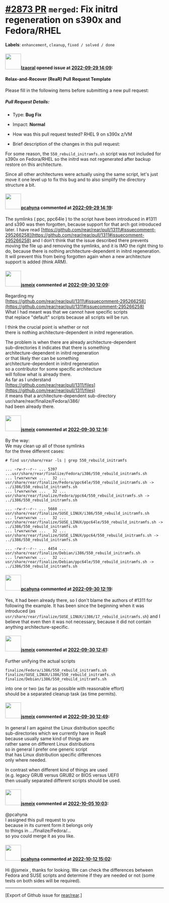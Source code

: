 [\#2873 PR](https://github.com/rear/rear/pull/2873) `merged`: Fix initrd regeneration on s390x and Fedora/RHEL
==============================================================================================================

**Labels**: `enhancement`, `cleanup`, `fixed / solved / done`

#### <img src="https://avatars.githubusercontent.com/u/48823770?v=4" width="50">[lzaoral](https://github.com/lzaoral) opened issue at [2022-09-29 14:09](https://github.com/rear/rear/pull/2873):

#### Relax-and-Recover (ReaR) Pull Request Template

Please fill in the following items before submitting a new pull request:

##### Pull Request Details:

-   Type: **Bug Fix**

-   Impact: **Normal**

-   How was this pull request tested? RHEL 9 on s390x z/VM

-   Brief description of the changes in this pull request:

For some reason, the `550_rebuild_initramfs.sh` script was not included
for s390x on Fedora/RHEL so the initrd was not regenerated after backup
restore on this architecture.

Since all other architectures were actually using the same script, let's
just move it one level up to fix this bug and to also simplify the
directory structure a bit.

#### <img src="https://avatars.githubusercontent.com/u/26300485?u=9105d243bc9f7ade463a3e52e8dd13fa67837158&v=4" width="50">[pcahyna](https://github.com/pcahyna) commented at [2022-09-29 14:19](https://github.com/rear/rear/pull/2873#issuecomment-1262354352):

The symlinks ( ppc, ppc64le ) to the script have been introduced in
\#1311 and s390 was then forgotten, because support for that arch got
introduced later. I have read
[https://github.com/rear/rear/pull/1311\#issuecomment-295266258](https://github.com/rear/rear/pull/1311#issuecomment-295266258)
and I don't think that the issue described there prevents moving the
file up and removing the symlinks, and it is IMO the right thing to do,
because there is nothing architecture-dependent in initrd regeneration.
It will prevent this from being forgotten again when a new architecture
support is added (think ARM).

#### <img src="https://avatars.githubusercontent.com/u/1788608?u=925fc54e2ce01551392622446ece427f51e2f0ce&v=4" width="50">[jsmeix](https://github.com/jsmeix) commented at [2022-09-30 12:09](https://github.com/rear/rear/pull/2873#issuecomment-1263492102):

Regarding my  
[https://github.com/rear/rear/pull/1311\#issuecomment-295266258](https://github.com/rear/rear/pull/1311#issuecomment-295266258)  
What I had meant was that we cannot have specific scripts  
that replace "default" scripts because all scripts will be run.

I think the crucial point is whether or not  
there is nothing architecture-dependent in initrd regeneration.

The problem is when there are already architecture-dependent  
sub-directories it indicates that there is something  
architecture-dependent in initrd regeneration  
or that likely ther can be something  
architecture-dependent in initrd regeneration  
so a contributor for some specific architecture  
will follow what is already there.  
As far as I understand  
[https://github.com/rear/rear/pull/1311/files](https://github.com/rear/rear/pull/1311/files)  
it means that a architecture-dependent sub-directory  
usr/share/rear/finalize/Fedora/i386/  
had been already there.

#### <img src="https://avatars.githubusercontent.com/u/1788608?u=925fc54e2ce01551392622446ece427f51e2f0ce&v=4" width="50">[jsmeix](https://github.com/jsmeix) commented at [2022-09-30 12:14](https://github.com/rear/rear/pull/2873#issuecomment-1263496472):

By the way:  
We may clean up all of those symlinks  
for the three different cases:

    # find usr/share/rear -ls | grep 550_rebuild_initramfs

    ... -rw-r--r-- ... 5397 ...usr/share/rear/finalize/Fedora/i386/550_rebuild_initramfs.sh
    ... lrwxrwxrwx ...   32 ... usr/share/rear/finalize/Fedora/ppc64le/550_rebuild_initramfs.sh -> ../i386/550_rebuild_initramfs.sh
    ... lrwxrwxrwx ...   32 ... usr/share/rear/finalize/Fedora/ppc64/550_rebuild_initramfs.sh -> ../i386/550_rebuild_initramfs.sh

    ... -rw-r--r-- ... 5660 ... usr/share/rear/finalize/SUSE_LINUX/i386/550_rebuild_initramfs.sh
    ... lrwxrwxrwx ...   32 ... usr/share/rear/finalize/SUSE_LINUX/ppc64le/550_rebuild_initramfs.sh -> ../i386/550_rebuild_initramfs.sh
    ... lrwxrwxrwx ...   32 ... usr/share/rear/finalize/SUSE_LINUX/ppc64/550_rebuild_initramfs.sh -> ../i386/550_rebuild_initramfs.sh

    ... -rw-r--r-- ... 4454 ... usr/share/rear/finalize/Debian/i386/550_rebuild_initramfs.sh
    ... lrwxrwxrwx ...   32 ... usr/share/rear/finalize/Debian/ppc64le/550_rebuild_initramfs.sh -> ../i386/550_rebuild_initramfs.sh

#### <img src="https://avatars.githubusercontent.com/u/26300485?u=9105d243bc9f7ade463a3e52e8dd13fa67837158&v=4" width="50">[pcahyna](https://github.com/pcahyna) commented at [2022-09-30 12:19](https://github.com/rear/rear/pull/2873#issuecomment-1263501166):

Yes, it had been already there, so I don't blame the authors of \#1311
for following the example. It has been since the beginning when it was
introduced (as
`usr/share/rear/finalize/SUSE_LINUX/i386/17_rebuild_initramfs.sh`) and I
believe that even then it was not necessary, because it did not contain
anything architecture-specific.

#### <img src="https://avatars.githubusercontent.com/u/1788608?u=925fc54e2ce01551392622446ece427f51e2f0ce&v=4" width="50">[jsmeix](https://github.com/jsmeix) commented at [2022-09-30 12:41](https://github.com/rear/rear/pull/2873#issuecomment-1263524901):

Further unifying the actual scripts

    finalize/Fedora/i386/550_rebuild_initramfs.sh
    finalize/SUSE_LINUX/i386/550_rebuild_initramfs.sh
    finalize/Debian/i386/550_rebuild_initramfs.sh

into one or two (as far as possible with reasonable effort)  
should be a separated cleanup task (as time permits).

#### <img src="https://avatars.githubusercontent.com/u/1788608?u=925fc54e2ce01551392622446ece427f51e2f0ce&v=4" width="50">[jsmeix](https://github.com/jsmeix) commented at [2022-09-30 12:49](https://github.com/rear/rear/pull/2873#issuecomment-1263533688):

In general I am against the Linux distribution specific  
sub-directories which we currently have in ReaR  
because usually same kind of things are  
rather same on different Linux distributions  
so in general I prefer one generic script  
that has Linux distribution specific differences  
only where needed.

In contrast when different kind of things are used  
(e.g. legacy GRUB versus GRUB2 or BIOS versus UEFI)  
then usually separated different scripts should be used.

#### <img src="https://avatars.githubusercontent.com/u/1788608?u=925fc54e2ce01551392622446ece427f51e2f0ce&v=4" width="50">[jsmeix](https://github.com/jsmeix) commented at [2022-10-05 10:03](https://github.com/rear/rear/pull/2873#issuecomment-1268221267):

@pcahyna  
I assigned this pull request to you  
because in its current form it belongs only  
to things in .../finalize/Fedora/...  
so you could merge it as you like.

#### <img src="https://avatars.githubusercontent.com/u/26300485?u=9105d243bc9f7ade463a3e52e8dd13fa67837158&v=4" width="50">[pcahyna](https://github.com/pcahyna) commented at [2022-10-12 15:02](https://github.com/rear/rear/pull/2873#issuecomment-1276328374):

Hi @jsmeix , thanks for looking. We can check the differences between
Fedora and SUSE scripts and determine if they are needed or not (some
tests on both sides will be required).

------------------------------------------------------------------------

\[Export of Github issue for
[rear/rear](https://github.com/rear/rear).\]

